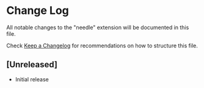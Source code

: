 # Change Log

All notable changes to the "needle" extension will be documented in this file.

Check [Keep a Changelog](http://keepachangelog.com/) for recommendations on how to structure this file.

## [Unreleased]

- Initial release